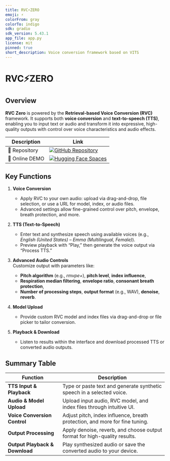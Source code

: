 ```yaml
---
title: RVC⚡ZERO
emoji: ⚡
colorFrom: gray
colorTo: indigo
sdk: gradio
sdk_version: 5.43.1
app_file: app.py
license: mit
pinned: true
short_description: Voice conversion framework based on VITS
---
```


# RVC⚡ZERO

## Overview
**RVC Zero** is powered by the **Retrieval-based Voice Conversion (RVC)** framework. It supports both **voice conversion** and **text-to-speech (TTS)**, enabling you to input text or audio and transform it into expressive, high-quality outputs with control over voice characteristics and audio effects.

| Description         | Link |
|---------------------|------|
| 🎉 Repository       | [![GitHub Repository](https://img.shields.io/badge/GitHub-Repository-black?style=flat-square&logo=github)](https://github.com/R3gm/rvc_zero_ui) |
| 🚀 Online DEMO      | [![Hugging Face Spaces](https://img.shields.io/badge/%F0%9F%A4%97%20Hugging%20Face-Spaces-blue)](https://huggingface.co/spaces/r3gm/rvc_zero) |

## Key Functions
1. **Voice Conversion**  
   - Apply RVC to your own audio: upload via drag-and-drop, file selection, or use a URL for model, index, or audio files.  
   - Advanced settings allow fine-grained control over pitch, envelope, breath protection, and more.

2. **TTS (Text-to-Speech)**  
   - Enter text and synthesize speech using available voices (e.g., *English (United States) – Emma (Multilingual, Female)*).  
   - Preview playback with “Play,” then generate the voice output via “Process TTS.”

3. **Advanced Audio Controls**  
   Customize output with parameters like:  
   - **Pitch algorithm** (e.g., *rmvpe+*), **pitch level**, **index influence**,  
   - **Respiration median filtering**, **envelope ratio**, **consonant breath protection**,  
   - **Number of processing steps**, **output format** (e.g., WAV), **denoise**, **reverb**.

4. **Model Upload**  
   - Provide custom RVC model and index files via drag-and-drop or file picker to tailor conversion.

5. **Playback & Download**  
   - Listen to results within the interface and download processed TTS or converted audio outputs.

## Summary Table

| Function                    | Description                                                                   |
|-----------------------------|-------------------------------------------------------------------------------|
| **TTS Input & Playback**    | Type or paste text and generate synthetic speech in a selected voice.        |
| **Audio & Model Upload**    | Upload input audio, RVC model, and index files through intuitive UI.         |
| **Voice Conversion Control**| Adjust pitch, index influence, breath protection, and more for fine tuning.  |
| **Output Processing**       | Apply denoise, reverb, and choose output format for high-quality results.     |
| **Output Playback & Download** | Play synthesized audio or save the converted audio to your device.       |

